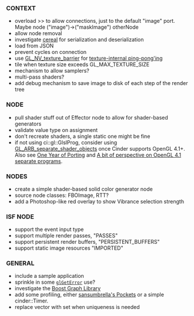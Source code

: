 
### CONTEXT
- overload >> to allow connections, just to the default "image" port. Maybe node ("image")->("maskImage") otherNode
- allow node removal
- investigate [cereal](https://github.com/USCiLab/cereal) for serialization and deserialization
- load from JSON
- prevent cycles on connection
- use [GL_NV_texture_barrier](http://www.opengl.org/registry/specs/NV/texture_barrier.txt) for [texture-internal ping-pong'ing](https://www.opengl.org/discussion_boards/showthread.php/173265-GL_NV_texture_barrier-on-ATI?p=1214070&viewfull=1#post1214070)
- tile when texture size exceeds GL_MAX_TEXTURE_SIZE
- mechanism to allow samplers?
- multi-pass shaders?
- add debug mechanism to save image to disk of each step of the render tree

### NODE
- pull shader stuff out of Effector node to allow for shader-based generators
- validate value type on assignment
- don't recreate shaders, a single static one might be fine
- if not using ci::gl::GlslProg, consider using [GL_ARB_separate_shader_objects](http://www.opengl.org/registry/specs/ARB/separate_shader_objects.txt) once Cinder supports OpenGL 4.1+. Also see [One Year of Porting](http://www.slideshare.net/slideshow/embed_code/34431339?rel=0#) and [A bit of perspective on OpenGL 4.1 separate programs](http://www.g-truc.net/post-0348.html).

### NODES
- create a simple shader-based solid color generator node
- source node classes: FBOImage, RTT?
- add a Photoshop-like red overlay to show Vibrance selection strength

### ISF NODE
- support the event input type
- support multiple render passes, "PASSES"
- support persistent render buffers, "PERSISTENT_BUFFERS"
- support static image resources "IMPORTED"

### GENERAL
- include a sample application
- sprinkle in some [`glGetError`](https://www.opengl.org/wiki/GLAPI/glGetError) use?
- investigate the [Boost Graph Library](http://www.boost.org/doc/libs/1_55_0/libs/graph/doc/index.html)
- add some profiling, either [sansumbrella's Pockets](https://github.com/sansumbrella/Pockets/blob/dev/src/pockets/Profiling.h) or a simple cinder::Timer.
- replace vector with set when uniqueness is needed
